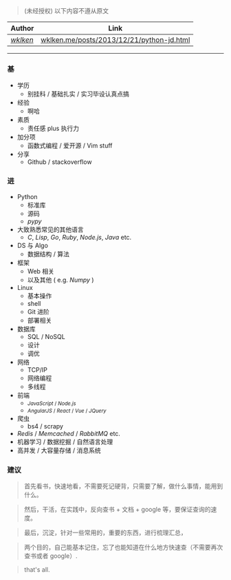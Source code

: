 > (未经授权) 以下内容不遵从原文

| Author | Link | 
| --- | --- |
| [*wklken*](http://www.wklken.me/pages/aboutme.html)  | [wklken.me/posts/2013/12/21/python-jd.html](http://www.wklken.me/posts/2013/12/21/python-jd.html) |

-----------------

### 基
- 学历
    - 别挂科 / 基础扎实 / 实习毕设认真点搞
- 经验 
    - 啊哈
- 素质
    - 责任感 plus 执行力
- 加分项
    - 函数式编程 / 爱开源 / Vim stuff 
- 分享
    - Github / stackoverflow

### 进
- Python
    - 标准库
    - 源码
    - *pypy*
- 大致熟悉常见的其他语言 
    - *C*, *Lisp*, *Go*, *Ruby*, *Node.js*, *Java* etc.
- DS 与 Algo
    - 数据结构 / 算法
- 框架
    - Web 相关
    - 以及其他 ( e.g. *Numpy* )
- Linux
    - 基本操作 
    - shell
    - Git 进阶
    - 部署相关 
- 数据库
    - SQL / NoSQL 
    - 设计
    - 调优
- 网络
    - TCP/IP 
    - 网络编程
    - 多线程
- 前端
    - <small>*JavaScript* / *Node.js*</small>
    - <small>*AngularJS* / *React* / *Vue* / *JQuery* </small>
- 爬虫
    - bs4 / scrapy 
- *Redis* / *Memcached* / *RabbitMQ* etc.
- 机器学习 / 数据挖掘 / 自然语言处理
- 高并发 / 大容量存储 / 消息系统


### 建议
> 首先看书，快速地看，不需要死记硬背，只需要了解，做什么事情，能用到什么。

> 然后，干活，在实践中，反向查书 + 文档 + google 等，要保证查询的速度。

> 最后，沉淀，针对一些常用的，重要的东西，进行梳理汇总，

> 两个目的，自己能基本记住，忘了也能知道在什么地方快速查（不需要再次查书或者 google）.

> that's all.
